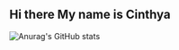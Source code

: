 ## Hi there My name is Cinthya
![Anurag's GitHub stats](https://github-readme-stats.vercel.app/api?username=dolorespgz&show_icons=true&bg_color=00000000)
